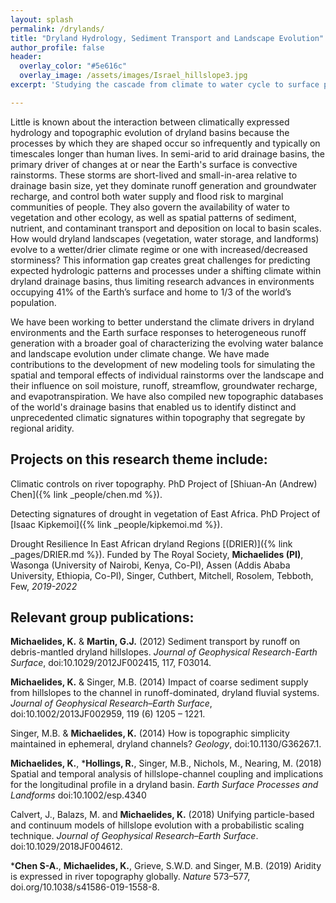 ```yaml
---
layout: splash
permalink: /drylands/
title: "Dryland Hydrology, Sediment Transport and Landscape Evolution"
author_profile: false
header:
  overlay_color: "#5e616c"
  overlay_image: /assets/images/Israel_hillslope3.jpg
excerpt: 'Studying the cascade from climate to water cycle to surface processes to landforms in drylands.<br /><br /><br /><br /><br /><br />'

---
```


Little is known about the interaction between climatically expressed hydrology and topographic evolution of dryland basins because the processes by which they are shaped occur so infrequently and typically on timescales longer than human lives. In semi-arid to arid drainage basins, the primary driver of changes at or near the Earth's surface is convective rainstorms. These storms are short-lived and small-in-area relative to drainage basin size, yet they dominate runoff generation and groundwater recharge, and control both water supply and flood risk to marginal communities of people. They also govern the availability of water to vegetation and other ecology, as well as spatial patterns of sediment, nutrient, and contaminant transport and deposition on local to basin scales. How would dryland landscapes (vegetation, water storage, and landforms) evolve to a wetter/drier climate regime or one with increased/decreased storminess? This information gap creates great challenges for predicting expected hydrologic patterns and processes under a shifting climate within dryland drainage basins, thus limiting research advances in environments occupying 41% of the Earth’s surface and home to 1/3 of the world’s population. 

We have been working to better understand the climate drivers in dryland environments and the Earth surface responses to heterogeneous runoff generation with a broader goal of characterizing the evolving water balance and landscape evolution under climate change. We have made contributions to the development of new modeling tools for simulating the spatial and temporal effects of individual rainstorms over the landscape and their influence on soil moisture, runoff, streamflow, groundwater recharge, and evapotranspiration. We have also compiled new topographic databases of the world's drainage basins that enabled us to identify distinct and unprecedented climatic signatures within topography that segregate by regional aridity.      

## Projects on this research theme include:<br>
Climatic controls on river topography. PhD Project of [Shiuan-An (Andrew) Chen]({% link _people/chen.md %}).

Detecting signatures of drought in vegetation of East Africa. PhD Project of [Isaac Kipkemoi]({% link _people/kipkemoi.md %}). 

Drought Resilience In East African dryland Regions [(DRIER)]({% link _pages/DRIER.md %}). Funded by The Royal Society, **Michaelides (PI)**, Wasonga (University of Nairobi, Kenya, Co-PI), Assen (Addis Ababa University, Ethiopia, Co-PI), Singer, Cuthbert, Mitchell, Rosolem, Tebboth, Few, _2019-2022_

## Relevant group publications:<br>

**Michaelides, K.** & **Martin, G.J.** (2012) Sediment transport by runoff on debris-mantled dryland hillslopes. _Journal of Geophysical Research-Earth Surface_, doi:10.1029/2012JF002415, 117, F03014. 

**Michaelides, K.** & Singer, M.B. (2014) Impact of coarse sediment supply from hillslopes to the channel in runoff-dominated, dryland fluvial systems. *Journal of Geophysical Research–Earth Surface*, doi:10.1002/2013JF002959, 119 (6) 1205 – 1221. 

Singer, M.B. & **Michaelides, K.** (2014) How is topographic simplicity maintained in ephemeral, dryland channels? *Geology*, doi:10.1130/G36267.1.

**Michaelides, K.**, ***Hollings, R.**, Singer, M.B., Nichols, M., Nearing, M. (2018) Spatial and temporal analysis of hillslope-channel coupling and implications for the longitudinal profile in a dryland basin. _Earth Surface Processes and Landforms_ doi:10.1002/esp.4340 

Calvert, J., Balazs, M. and **Michaelides, K.** (2018) Unifying particle-based and continuum models of hillslope evolution with a probabilistic scaling technique. _Journal of Geophysical Research–Earth Surface_. doi:10.1029/2018JF004612.

***Chen S-A.**, **Michaelides, K.**, Grieve, S.W.D. and Singer, M.B. (2019) Aridity is expressed in river topography globally. _Nature_ 573–577, doi.org/10.1038/s41586-019-1558-8. 